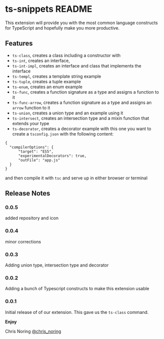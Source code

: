 # ts-snippets README
This extension will provide you with the most common language constructs for TypeScript and hopefully make you more productive.

## Features

- `ts-class`, creates a class including a constructor with 
- `ts-int`, creates an interface,
- `ts-int-impl`, creates an interface and class that implements the interface
- `ts-templ`, creates a template string example
- `ts-tuple`, creates a tuple example
- `ts-enum`, creates an enum example
- `ts-func`, creates a function signature as a type and assigns a function to it
- `ts-func-arrow`, creates a function signature as a type and assigns an `arrow` function to it
- `ts-union`, creates a union type and an example using it
- `ts-intersect`, creates an intersection type and a mixin function that extends your type
- `ts-decorator`, creates a decorator example
with this one you want to create a `tsconfig.json` with the following content:
```
{
  "compilerOptions": {
      "target": "ES5",
      "experimentalDecorators": true,
      "outFile": "app.js"
  }
}
```
and then compile it with `tsc` and serve up in either browser or terminal


## Release Notes

### 0.0.5
added repository and icon

### 0.0.4
minor corrections

### 0.0.3

Adding union type, intersection type and decorator

### 0.0.2

Adding a bunch of Typescript constructs to make this extension usable

### 0.0.1

Initial release of of our extension. This gave us the `ts-class` command.

**Enjoy**

Chris Noring
[@chris_noring](https://twitter.com/chris_noring)